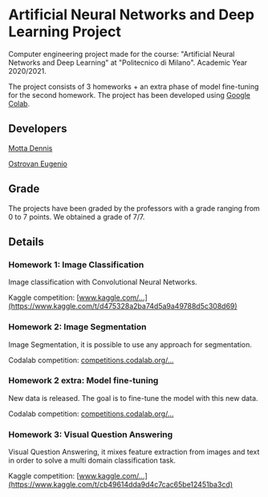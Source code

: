 # Artificial Neural Networks and Deep Learning Project

Computer engineering project made for the course: "Artificial Neural Networks and Deep Learning" at "Politecnico di Milano". Academic Year 2020/2021.

The project consists of 3 homeworks + an extra phase of model fine-tuning for the second homework.
The project has been developed using [Google Colab](https://colab.research.google.com).


## Developers

[Motta Dennis](https://github.com/Desno365)

[Ostrovan Eugenio](https://github.com/lleugen)


## Grade

The projects have been graded by the professors with a grade ranging from 0 to 7 points.
We obtained a grade of 7/7.


## Details

### Homework 1: Image Classification

Image classification with Convolutional Neural Networks.

Kaggle competition: [www.kaggle.com/...](https://www.kaggle.com/t/d475328a2ba74d5a9a49788d5c308d69)


### Homework 2: Image Segmentation

Image Segmentation, it is possible to use any approach for segmentation.

Codalab competition: [competitions.codalab.org/...](https://competitions.codalab.org/competitions/27176)


### Homework 2 extra: Model fine-tuning

New data is released. The goal is to fine-tune the model with this new data.

Codalab competition: [competitions.codalab.org/...](https://competitions.codalab.org/competitions/27176)


### Homework 3: Visual Question Answering

Visual Question Answering, it mixes feature extraction from images and text in order to solve a multi domain classification task.

Kaggle competition: [www.kaggle.com/...](https://www.kaggle.com/t/cb49614dda9d4c7cac65be12451ba3cd)
